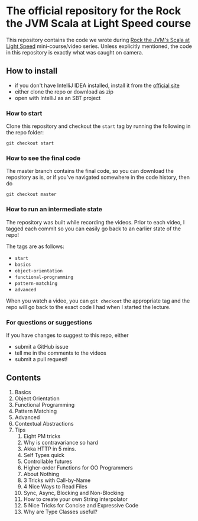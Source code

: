 # The official repository for the Rock the JVM Scala at Light Speed course

This repository contains the code we wrote during  [Rock the JVM's Scala at Light Speed](https://rockthejvm.com/course/scala-at-light-speed) mini-course/video series. Unless explicitly mentioned, the code in this repository is exactly what was caught on camera.

## How to install

- if you don't have IntelliJ IDEA installed, install it from the [official site](https://jetbrains.com)
- either clone the repo or download as zip
- open with IntelliJ as an SBT project

### How to start

Clone this repository and checkout the `start` tag by running the following in the repo folder:

```
git checkout start
```

### How to see the final code

The master branch contains the final code, so you can download the repository as is, or if you've navigated somewhere in the code history, then do

```
git checkout master
```

### How to run an intermediate state

The repository was built while recording the videos. Prior to each video, I tagged each commit so you can easily go back to an earlier state of the repo!

The tags are as follows:

* `start`
* `basics`
* `object-orientation`
* `functional-programming`
* `pattern-matching`
* `advanced`

When you watch a video, you can `git checkout` the appropriate tag and the repo will go back to the exact code I had when I started the lecture.

### For questions or suggestions

If you have changes to suggest to this repo, either
- submit a GitHub issue
- tell me in the comments to the videos
- submit a pull request!

## Contents
  1. Basics
  2. Object Orientation
  3. Functional Programming
  4. Pattern Matching
  5. Advanced
  6. Contextual Abstractions
  7. Tips
     1. Eight PM tricks
     2. Why is contravariance so hard
     3. Akka HTTP in 5 mins.
     4. Self Types quick
     5. Controllable futures
     6. Higher-order Functions for OO Programmers
     7. About Nothing
     8. 3 Tricks with Call-by-Name
     9. 4 Nice Ways to Read Files
     10. Sync, Async, Blocking and Non-Blocking
     11. How to create your own String interpolator
     12. 5 Nice Tricks for Concise and Expressive Code
     13. Why are Type Classes useful?
     